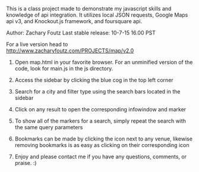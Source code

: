 This is a class project made to demonstrate my javascript skills and knowledge of api integration. It utilizes local JSON requests, Google Maps api v3, and Knockout.js framework, and foursquare api.

Author: Zachary Foutz
Last stable release: 10-7-15 16.00 PST

For a live version head to http://www.zacharyfoutz.com/PROJECTS/map/v2.0

1. Open map.html in your favorite browser. For an unminified version of the code, look for main.js in the js directory.

2. Access the sidebar by clicking the blue cog in the top left corner

3. Search for a city and filter type using the search bars located in the sidebar

4. Click on any result to open the corresponding infowindow and marker

5. To show all of the markers for a search, simply repeat the search with the same query parameters

6. Bookmarks can be made by clicking the icon next to any venue, likewise removing bookmarks is as easy as clicking on their corresponding icon

7. Enjoy and please contact me if you have any questions, comments, or praise. :)
